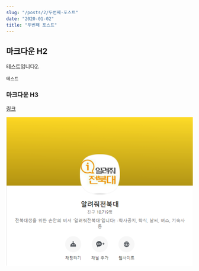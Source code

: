 ```yaml
---
slug: "/posts/2/두번째-포스트"
date: "2020-01-02"
title: "두번째 포스트"
---
```

    
## 마크다운 H2
    
테스트입니다2.

`테스트`

### 마크다운 H3

[링크](https://goorm.io)

![kakao](./images/help-jbnu.png)